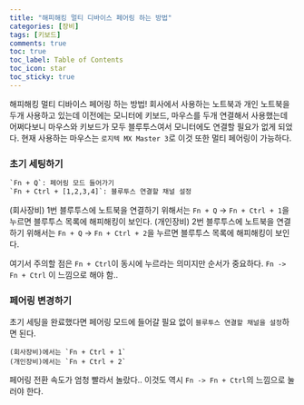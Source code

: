 ```yaml
---
title: "해피해킹 멀티 디바이스 페어링 하는 방법"
categories: [장비]
tags: [키보드]
comments: true
toc: true
toc_label: Table of Contents
toc_icon: star
toc_sticky: true
---
```


해피해킹 멀티 디바이스 페어링 하는 방법!
회사에서 사용하는 노트북과 개인 노트북을 두개 사용하고 있는데 이전에는 모니터에 키보드, 마우스를 두개 연결해서 사용했는데 어쩌다보니 마우스와 키보드가 모두 블루투스여서 모니터에도 연결할 필요가 없게 되었다. 현재 사용하는 마우스는 `로지텍 MX Master 3`로 이것 또한 멀티 페어링이 가능하다.

### 초기 세팅하기

```html
`Fn + Q`: 페어링 모드 들어가기
`Fn + Ctrl + [1,2,3,4]`: 블루투스 연결할 채널 설정
```

(회사장비) 1번 블루투스에 노트북을 연결하기 위해서는 `Fn + Q` -> `Fn + Ctrl + 1`을 누르면 블루투스 목록에 해피해킹이 보인다.
(개인장비) 2번 블루투스에 노트북을 연결하기 위해서는 `Fn + Q` -> `Fn + Ctrl + 2`을 누르면 블루투스 목록에 해피해킹이 보인다.

여기서 주의할 점은 `Fn + Ctrl`이 동시에 누르라는 의미지만 순서가 중요하다. `Fn -> Fn + Ctrl` 이 느낌으로 해야 함..

### 페어링 변경하기

초기 세팅을 완료했다면 페어링 모드에 들어갈 필요 없이 `블루투스 연결할 채널을 설정`하면 된다.

```
(회사장비)에서는 `Fn + Ctrl + 1`
(개인장비)에서는 `Fn + Ctrl + 2`
```

페어링 전환 속도가 엄청 빨라서 놀랐다.. 이것도 역시 `Fn -> Fn + Ctrl`의 느낌으로 눌러야 한다.